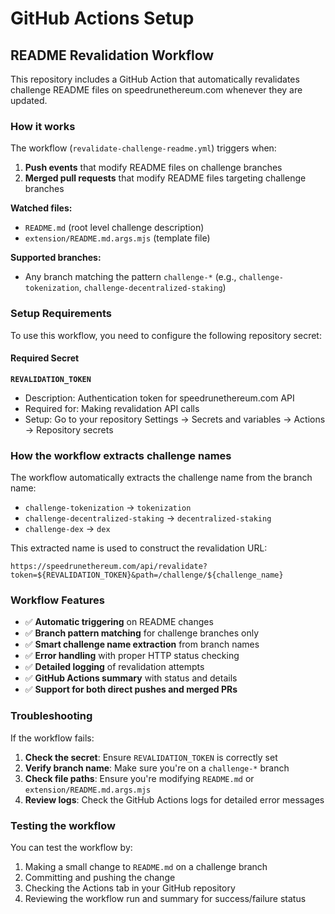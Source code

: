 # GitHub Actions Setup

## README Revalidation Workflow

This repository includes a GitHub Action that automatically revalidates challenge README files on speedrunethereum.com whenever they are updated.

### How it works

The workflow (`revalidate-challenge-readme.yml`) triggers when:

1. **Push events** that modify README files on challenge branches
2. **Merged pull requests** that modify README files targeting challenge branches

**Watched files:**

- `README.md` (root level challenge description)
- `extension/README.md.args.mjs` (template file)

**Supported branches:**

- Any branch matching the pattern `challenge-*` (e.g., `challenge-tokenization`, `challenge-decentralized-staking`)

### Setup Requirements

To use this workflow, you need to configure the following repository secret:

#### Required Secret

**`REVALIDATION_TOKEN`**

- Description: Authentication token for speedrunethereum.com API
- Required for: Making revalidation API calls
- Setup: Go to your repository Settings → Secrets and variables → Actions → Repository secrets

### How the workflow extracts challenge names

The workflow automatically extracts the challenge name from the branch name:

- `challenge-tokenization` → `tokenization`
- `challenge-decentralized-staking` → `decentralized-staking`
- `challenge-dex` → `dex`

This extracted name is used to construct the revalidation URL:

```
https://speedrunethereum.com/api/revalidate?token=${REVALIDATION_TOKEN}&path=/challenge/${challenge_name}
```

### Workflow Features

- ✅ **Automatic triggering** on README changes
- ✅ **Branch pattern matching** for challenge branches only
- ✅ **Smart challenge name extraction** from branch names
- ✅ **Error handling** with proper HTTP status checking
- ✅ **Detailed logging** of revalidation attempts
- ✅ **GitHub Actions summary** with status and details
- ✅ **Support for both direct pushes and merged PRs**

### Troubleshooting

If the workflow fails:

1. **Check the secret**: Ensure `REVALIDATION_TOKEN` is correctly set
2. **Verify branch name**: Make sure you're on a `challenge-*` branch
3. **Check file paths**: Ensure you're modifying `README.md` or `extension/README.md.args.mjs`
4. **Review logs**: Check the GitHub Actions logs for detailed error messages

### Testing the workflow

You can test the workflow by:

1. Making a small change to `README.md` on a challenge branch
2. Committing and pushing the change
3. Checking the Actions tab in your GitHub repository
4. Reviewing the workflow run and summary for success/failure status
